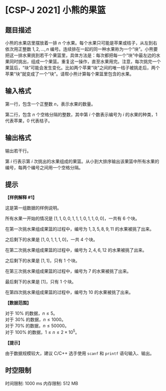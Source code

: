 # [CSP-J 2021] 小熊的果篮

## 题目描述

小熊的水果店里摆放着一排 $n$ 个水果。每个水果只可能是苹果或桔子，从左到右依次用正整数 $1, 2, \ldots, n$ 编号。连续排在一起的同一种水果称为一个“块”。小熊要把这一排水果挑到若干个果篮里，具体方法是：每次都把每一个“块”中最左边的水果同时挑出，组成一个果篮。重复这一操作，直至水果用完。注意，每次挑完一个果篮后，“块”可能会发生变化。比如两个苹果“块”之间的唯一桔子被挑走后，两个苹果“块”就变成了一个“块”。请帮小熊计算每个果篮里包含的水果。

## 输入格式

第一行，包含一个正整数 $n$，表示水果的数量。

第二行，包含 $n$ 个空格分隔的整数，其中第 $i$ 个数表示编号为 $i$ 的水果的种类，$1$ 代表苹果，$0$ 代表桔子。

## 输出格式

输出若干行。

第 $i$ 行表示第 $i$ 次挑出的水果组成的果篮。从小到大排序输出该果篮中所有水果的编号，每两个编号之间用一个空格分隔。

## 提示

**【样例解释 #1】**

这是第一组数据的样例说明。

所有水果一开始的情况是 $[1, 1, 0, 0, 1, 1, 1, 0, 1, 1, 0, 0]$，一共有 $6$ 个块。

在第一次挑水果组成果篮的过程中，编号为 $1, 3, 5, 8, 9, 11$ 的水果被挑了出来。

之后剩下的水果是 $[1, 0, 1, 1, 1, 0]$，一共 $4$ 个块。

在第二次挑水果组成果篮的过程中，编号为 $2, 4, 6, 12$ 的水果被挑了出来。

之后剩下的水果是 $[1, 1]$，只有 $1$ 个块。

在第三次挑水果组成果篮的过程中，编号为 $7$ 的水果被挑了出来。

最后剩下的水果是 $[1]$，只有 $1$ 个块。

在第四次挑水果组成果篮的过程中，编号为 $10$ 的水果被挑了出来。

**【数据范围】**

对于 $10 \%$ 的数据，$n \le 5$。  
对于 $30 \%$ 的数据，$n \le 1000$。  
对于 $70 \%$ 的数据，$n \le 50000$。  
对于 $100 \%$ 的数据，$1 \le n \le 2 \times {10}^5$。

**【提示】**

由于数据规模较大，建议 C/C++ 选手使用 `scanf` 和 `printf` 语句输入、输出。

## 时空限制

时间限制: 1000 ms
内存限制: 512 MB

